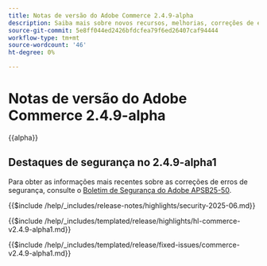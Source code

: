 ```yaml
---
title: Notas de versão do Adobe Commerce 2.4.9-alpha
description: Saiba mais sobre novos recursos, melhorias, correções de erros e problemas conhecidos na versão 2.4.9-alpha do Adobe Commerce.
source-git-commit: 5e8ff044ed2426bfdcfea79f6ed26407caf94444
workflow-type: tm+mt
source-wordcount: '46'
ht-degree: 0%

---
```



# Notas de versão do Adobe Commerce 2.4.9-alpha

{{alpha}}

## Destaques de segurança no 2.4.9-alpha1

Para obter as informações mais recentes sobre as correções de erros de segurança, consulte o [Boletim de Segurança do Adobe APSB25-50](https://helpx.adobe.com/br/security/products/magento/apsb25-50.html).

{{$include /help/_includes/release-notes/highlights/security-2025-06.md}}

<!-- Highlights in v2.4.9-alpha1 -->

{{$include /help/_includes/templated/release/highlights/hl-commerce-v2.4.9-alpha1.md}}

<!-- Fixed issues in v2.4.9-alpha1 -->

{{$include /help/_includes/templated/release/fixed-issues/commerce-v2.4.9-alpha1.md}}
